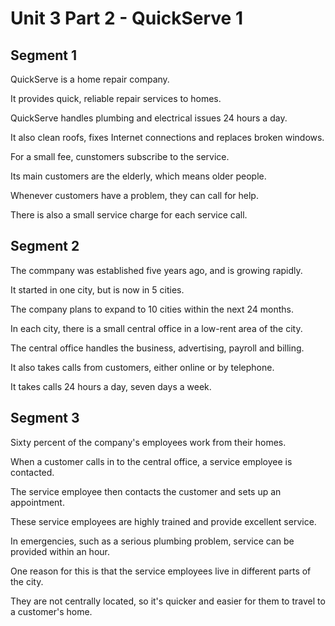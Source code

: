 # Unit 3 Part 2 - QuickServe 1

## Segment 1

QuickServe is a home repair company.

It provides quick, reliable repair services to homes.

QuickServe handles plumbing and electrical issues 24 hours a day.

It also clean roofs, fixes Internet connections and replaces broken windows.

For a small fee, cunstomers subscribe to the service.

Its main customers are the elderly, which means older people.

Whenever customers have a problem, they can call for help.

There is also a small service charge for each service call.


## Segment 2

The commpany was established five years ago, and is growing rapidly.

It started in one city, but is now in 5 cities.

The company plans to expand to 10 cities within the next 24 months.

In each city, there is a small central office in a low-rent area of the city.

The central office handles the business, advertising, payroll and billing.

It also takes calls from customers, either online or by telephone.

It takes calls 24 hours a day, seven days a week.

## Segment 3

Sixty percent of the company's employees work from their homes.

When a customer calls in to the central office, a service employee is contacted.

The service employee then contacts the customer and sets up an appointment.

These service employees are highly trained and provide excellent service.

In emergencies, such as a serious plumbing problem, service can be provided within an hour.

One reason for this is that the service employees live in different parts of the city.

They are not centrally located, so it's quicker and easier for them to travel to a customer's home.

